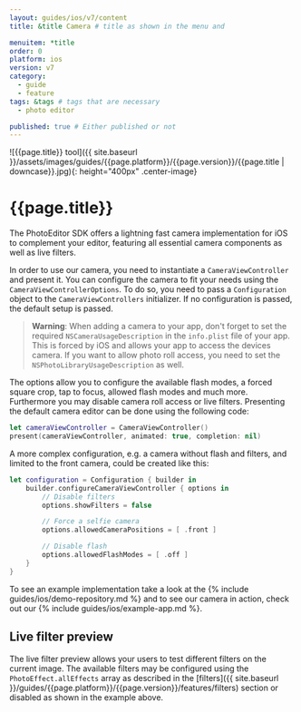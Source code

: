 ```yaml
---
layout: guides/ios/v7/content
title: &title Camera # title as shown in the menu and 

menuitem: *title
order: 0
platform: ios
version: v7
category: 
  - guide
  - feature
tags: &tags # tags that are necessary
  - photo editor 

published: true # Either published or not 
---
```


![{{page.title}} tool]({{ site.baseurl }}/assets/images/guides/{{page.platform}}/{{page.version}}/{{page.title | downcase}}.jpg){: height="400px" .center-image}

# {{page.title}}

The PhotoEditor SDK offers a lightning fast camera implementation for iOS to complement your editor, featuring all essential camera components as well as live filters.

In order to use our camera, you need to instantiate a `CameraViewController` and present it. You can configure the camera to fit your needs using the `CameraViewControllerOptions`. To do so, you need to pass a `Configuration` object to the `CameraViewControllers` initializer. If no configuration is passed, the default setup is passed.

> __Warning__: When adding a camera to your app, don't forget to set the required `NSCameraUsageDescription` in the `info.plist` file of your app. This is forced by iOS and allows your app to access the devices camera. If you want to allow photo roll access, you need to set the `NSPhotoLibraryUsageDescription` as well.

The options allow you to configure the available flash modes, a forced square crop, tap to focus, allowed flash modes and much more. Furthermore you may disable camera roll access or live filters. Presenting the default camera editor can be done using the following code:

```swift
let cameraViewController = CameraViewController()
present(cameraViewController, animated: true, completion: nil)
```

A more complex configuration, e.g. a camera without flash and filters, and limited to the front camera, could be created like this:

```swift
let configuration = Configuration { builder in
    builder.configureCameraViewController { options in
        // Disable filters
        options.showFilters = false

        // Force a selfie camera
        options.allowedCameraPositions = [ .front ]

        // Disable flash
        options.allowedFlashModes = [ .off ]
    }
}
```

To see an example implementation take a look at the {% include guides/ios/demo-repository.md %} and to see our camera in action, check out our {% include guides/ios/example-app.md %}.

## Live filter preview

The live filter preview allows your users to test different filters on the current image. The available filters may be configured using the `PhotoEffect.allEffects` array as described in the [filters]({{ site.baseurl }}/guides/{{page.platform}}/{{page.version}}/features/filters) section or disabled as shown in the example above.
